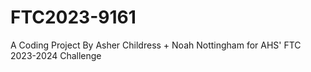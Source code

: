 # FTC2023-9161
A Coding Project
By Asher Childress + Noah Nottingham for AHS' FTC 2023-2024 Challenge
